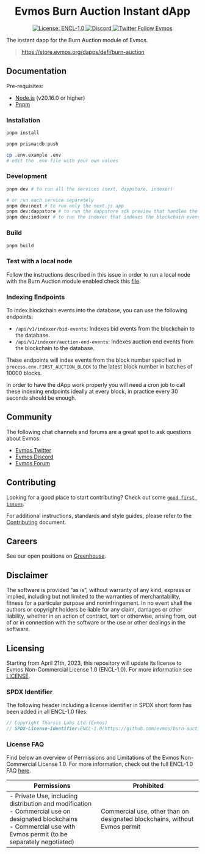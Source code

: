 <div align="center">
  <h1> Evmos Burn Auction Instant dApp </h1>
</div>

<div align="center">
<a href="https://github.com/evmos/burn-auction-dapp/blob/main/LICENSE">
<img alt="License: ENCL-1.0" src="https://img.shields.io/badge/license-ENCL--1.0-orange" />
</a>
<a href="https://discord.gg/evmos">
<img alt="Discord" src="https://img.shields.io/discord/809048090249134080.svg" />
</a>
<a href="https://twitter.com/EvmosOrg">
<img alt="Twitter Follow Evmos" src="https://img.shields.io/twitter/follow/EvmosOrg"/>
</a>
</div>

The instant dapp for the Burn Auction module of Evmos.

> https://store.evmos.org/dapps/defi/burn-auction

## Documentation

Pre-requisites:

- [Node.js](https://nodejs.org/en/download/) (v20.16.0 or higher)
- [Pnpm](https://pnpm.io/installation)

### Installation

```bash
pnpm install

pnpm prisma:db:push

cp .env.example .env
# edit the .env file with your own values
```

### Development

```bash
pnpm dev # to run all the services (next, dappstore, indexer)

# or run each service separately
pnpm dev:next # to run only the next.js app
pnpm dev:dappstore # to run the dappstore sdk preview that handles the wallet connection
pnpm dev:indexer # to run the indexer that indexes the blockchain events into the database
```

### Build

```bash
pnpm build
```

### Test with a local node

Follow the instructions described in this issue in order to run a local node with the Burn Auction module enabled check this [file](./docs/DEVELOP_WITH_LOCAL_NODE.md).

### Indexing Endpoints

To index blockchain events into the database, you can use the following endpoints:

- `/api/v1/indexer/bid-events`: Indexes bid events from the blockchain to the database.
- `/api/v1/indexer/auction-end-events`: Indexes auction end events from the blockchain to the database.

These endpoints will index events from the block number specified in `process.env.FIRST_AUCTION_BLOCK` to the latest block number in batches of 10000 blocks.

In order to have the dApp work properly you will need a cron job to call these indexing endpoints ideally at every block, in practice every 30 seconds should be enough.

## Community

The following chat channels and forums are a great spot to ask questions about Evmos:

- [Evmos Twitter](https://twitter.com/EvmosOrg)
- [Evmos Discord](https://discord.gg/evmos)
- [Evmos Forum](https://commonwealth.im/evmos)

## Contributing

Looking for a good place to start contributing?
Check out some
[`good first issues`](https://github.com/evmos/burn-auction-dapp/issues?q=is%3Aopen+is%3Aissue+label%3A%22good+first+issue%22).

For additional instructions, standards and style guides, please refer to the [Contributing](./CONTRIBUTING.md) document.

## Careers

See our open positions on [Greenhouse](https://boards.eu.greenhouse.io/evmos).

## Disclaimer

The software is provided “as is”, without warranty of any kind, express or implied, including but not limited to the warranties of merchantability, fitness for a particular purpose and noninfringement. In no event shall the authors or copyright holders be liable for any claim, damages or other liability, whether in an action of contract, tort or otherwise, arising from, out of or in connection with the software or the use or other dealings in the software.

## Licensing

Starting from April 21th, 2023, this repository will update its license to Evmos Non-Commercial License 1.0 (ENCL-1.0). For more information see [LICENSE](/LICENSE).

### SPDX Identifier

The following header including a license identifier in SPDX short form has been added in all ENCL-1.0 files:

```js
// Copyright Tharsis Labs Ltd.(Evmos)
// SPDX-License-Identifier:ENCL-1.0(https://github.com/evmos/burn-auction-dapp/blob/main/LICENSE)
```

### License FAQ

Find below an overview of Permissions and Limitations of the Evmos Non-Commercial License 1.0. For more information, check out the full ENCL-1.0 FAQ [here](/LICENSE_FAQ.md).

| Permissions                                                                                                                                                                  | Prohibited                                                                 |
| ---------------------------------------------------------------------------------------------------------------------------------------------------------------------------- | -------------------------------------------------------------------------- |
| - Private Use, including distribution and modification<br />- Commercial use on designated blockchains<br />- Commercial use with Evmos permit (to be separately negotiated) | Commercial use, other than on designated blockchains, without Evmos permit |
